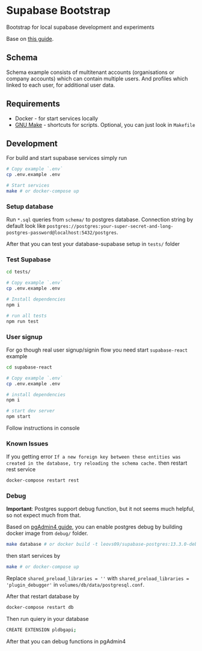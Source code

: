 # Supabase Bootstrap

Bootstrap for local supabase development and experiments

Base on [this guide](https://supabase.com/docs/guides/hosting/docker).

## Schema

Schema example consists of multitenant accounts (organisations or company accounts) which can contain multiple users. And profiles which linked to each user, for additional user data.

## Requirements

* Docker - for start services locally
* [GNU Make](https://www.gnu.org/software/make/manual/make.html) - shortcuts for scripts. Optional, you can just look in `Makefile`

## Development

For build and start supabase services simply run

```bash
# Copy example `.env`
cp .env.example .env

# Start services
make # or docker-compose up
```

### Setup database

Run `*.sql` queries from `schema/` to postgres database. Connection string by default look like `postgres://postgres:your-super-secret-and-long-postgres-password@localhost:5432/postgres`.

After that you can test your database-supabase setup in `tests/` folder

### Test Supabase

```bash
cd tests/

# Copy example `.env`
cp .env.example .env

# Install dependencies
npm i

# run all tests
npm run test
```

### User signup

For go though real user signup/signin flow you need start `supabase-react` example

```bash
cd supabase-react

# Copy example `.env`
cp .env.example .env

# install dependencies
npm i

# start dev server
npm start
```

Follow instructions in console

### Known Issues

If you getting error `If a new foreign key between these entities was created in the database, try reloading the schema cache.` then restart rest service

```bash
docker-compose restart rest
```

### Debug

**Important**: Postgres support debug function, but it not seems much helpful, so not expect much from that.

Based on [pgAdmin4 guide](https://www.pgadmin.org/docs/pgadmin4/development/debugger.html), you can enable postgres debug by building docker image from `debug/` folder.

```bash
make database # or docker build -t leovs09/supabase-postgres:13.3.0-debug ./debug
```

then start services by

```bash
make # or docker-compose up
```

Replace `shared_preload_libraries = ''` with `shared_preload_libraries = 'plugin_debugger'` in `volumes/db/data/postgresql.conf`.

After that restart database by

```bash
docker-compose restart db 
```

Then run quiery in your database

```bash
CREATE EXTENSION pldbgapi;
```

After that you can debug functions in pgAdmin4
